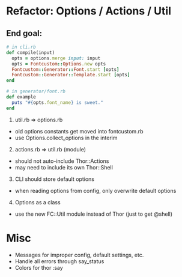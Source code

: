 # Refactor: Options / Actions / Util

## End goal:

```ruby
# in cli.rb
def compile(input)
  opts = options.merge input: input
  opts = Fontcustom::Options.new opts
  Fontcustom::Generator::Font.start [opts]
  Fontcustom::Generator::Template.start [opts]
end

# in generator/font.rb
def example
  puts "#{opts.font_name} is sweet."
end
```

1. util.rb => options.rb
  - old options constants get moved into fontcustom.rb
  - use Options.collect_options in the interim

2. actions.rb => util.rb (module)
  - should not auto-include Thor::Actions
  - may need to include its own Thor::Shell

3. CLI should store default options
  - when reading options from config, only overwrite default options

4. Options as a class
  - use the new FC::Util module instead of Thor (just to get @shell)

# Misc

* Messages for improper config, default settings, etc.
* Handle all errors through say_status
* Colors for thor :say
